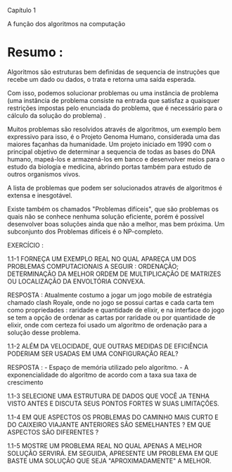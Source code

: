 Capítulo 1

A função dos algoritmos na computação

<h1>Resumo :</h1>

Algoritmos são estruturas bem definidas de sequencia de instruções que recebe um dado ou dados,
 o trata e retorna uma saída esperada.

 Com isso, podemos solucionar problemas ou uma instância de problema (uma instância de problema consiste na entrada
 que satisfaz a quaisquer restrições impostas pelo enunciada do problema, que é necessário para o cálculo
 da solução do problema) .

 Muitos problemas são resolvidos através de algoritmos, um exemplo bem expressivo para isso,
 é o Projeto Genoma Humano, considerada uma das maiores façanhas da humanidade.
 Um projeto iniciado em 1990 com o principal objetivo de determinar a sequencia de todas as
 bases do DNA humano, mapeá-los e armazená-los em banco e desenvolver meios para o estudo da biologia
 e medicina, abrindo portas também para estudo de outros organismos vivos.

 A lista de problemas que podem ser solucionados através de algoritmos é extensa e inesgotável.

 Existe também os chamados "Problemas difíceis", que são problemas os quais não se conhece nenhuma
 solução eficiente, porém é possível desenvolver boas soluções ainda que não a melhor, mas bem próxima.
 Um subconjunto dos Problemas difíceis é o NP-completo.


 EXERCÍCIO :

 1.1-1 FORNEÇA UM EXEMPLO REAL NO QUAL APAREÇA UM DOS PROBLEMAS COMPUTACIONAIS A SEGUIR : ORDENAÇÃO; DETERMINAÇÃO DA MELHOR ORDEM DE MULTIPLICAÇÃO DE MATRIZES OU LOCALIZAÇÃO DA ENVOLTÓRIA CONVEXA.

RESPOSTA : Atualmente costumo a jogar um jogo mobile de estratégia chamado clash Royale,  onde no jogo se possui cartas e cada carta tem como propriedades : raridade e quantidade de elixir, e na interface do jogo se tem a opção de ordenar as cartas por raridade ou por quantidade de elixir, onde com certeza foi usado um algoritmo de ordenação para a solução desse problema.



 1.1-2 ALÉM DA VELOCIDADE, QUE OUTRAS MEDIDAS DE EFICIÊNCIA PODERIAM SER USADAS EM UMA CONFIGURAÇÃO REAL?

RESPOSTA : - Espaço de memória utilizado pelo algoritmo.
           - A exponencialidade do algoritmo de acordo com a taxa sua taxa de   crescimento

 1.1-3 SELECIONE UMA ESTRUTURA DE DADOS QUE VOCÊ JA TENHA VISTO ANTES E DISCUTA SEUS PONTOS FORTES W SUAS LIMITAÇÕES.


 1.1-4 EM QUE ASPECTOS OS PROBLEMAS DO CAMINHO MAIS CURTO E DO CAIXEIRO VIAJANTE ANTERIORES SÃO SEMELHANTES ? EM QUE ASPECTOS SÃO DIFERENTES ?


 1.1-5 MOSTRE UM PROBLEMA REAL NO QUAL APENAS A MELHOR SOLUÇÃO SERVIRÁ. EM SEGUIDA, APRESENTE UM PROBLEMA EM QUE BASTE UMA SOLUÇÃO QUE SEJA "APROXIMADAMENTE" A MELHOR.
